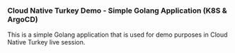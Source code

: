 ### Cloud Native Turkey Demo - Simple Golang Application (K8S & ArgoCD)

This is a simple Golang application that is used for demo purposes in Cloud Native Turkey live session. 